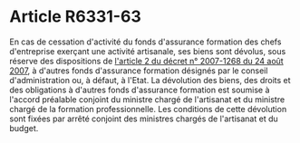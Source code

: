 # Article R6331-63

En cas de cessation d'activité du fonds d'assurance formation des chefs d'entreprise exerçant une activité artisanale, ses biens sont dévolus, sous réserve des dispositions de [l'article 2 du décret n° 2007-1268 du 24 août 2007][1], à d'autres fonds d'assurance formation désignés par le conseil d'administration ou, à défaut, à l'Etat. La dévolution des biens, des droits et des obligations à d'autres fonds d'assurance formation est soumise à l'accord préalable conjoint du ministre chargé de l'artisanat et du ministre chargé de la formation professionnelle. Les conditions de cette dévolution sont fixées par arrêté conjoint des ministres chargés de l'artisanat et du budget.

 [1]: /affichTexteArticle.do?cidTexte=JORFTEXT000000618448&idArticle=LEGIARTI000006672572&dateTexte=&categorieLien=id